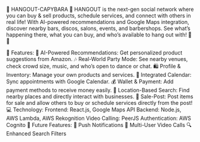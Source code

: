 🎉 HANGOUT-CAPYBARA 🎉
HANGOUT is the next-gen social network where you can buy & sell products, schedule services, and connect with others in real life! With AI-powered recommendations and Google Maps integration, discover nearby bars, discos, salons, events, and barbershops. See what’s happening there, what you can buy, and who’s available to hang out with! 🕺💃

🚀 Features:
🤖 AI-Powered Recommendations: Get personalized product suggestions from Amazon.
🎶 Real-World Party Mode: See nearby venues, check crowd size, music, and who’s open to dance or chat.
🛍️ Profile & Inventory: Manage your own products and services.
📅 Integrated Calendar: Sync appointments with Google Calendar.
💰 Wallet & Payment: Add payment methods to receive money easily.
📍 Location-Based Search: Find nearby places and directly interact with businesses.
🛒 Sale-Post: Post items for sale and allow others to buy or schedule services directly from the post!
💻 Technology:
Frontend: React.js, Google Maps API
Backend: Node.js, AWS Lambda, AWS Rekognition
Video Calling: PeerJS
Authentication: AWS Cognito
🔮 Future Features:
📲 Push Notifications
🎥 Multi-User Video Calls
🔍 Enhanced Search Filters
